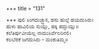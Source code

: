 +++
title = "131"

+++
ಪುಲಿ ಸಿಂಗದುಚ್ಛ್ವಾಸ, ಹಸು ಹುಲ್ಲೆ ಹಯದುಸಿರು।  
ಹುಳು ಹಾವಿಲಿಯ ಸುಯ್ಲು, ಹಕ್ಕಿ ಹದ್ದುಯ್ಲು॥  
ಕಲೆತಿರ್ಪುವೀಯೆಲ್ಲ ನಾಮುಸಿರ್ವೆಲರಿನಲಿ।  
ಕಲಬೆರಕೆ ಜಗದುಸಿರು - ಮಂಕುತಿಮ್ಮ॥  
